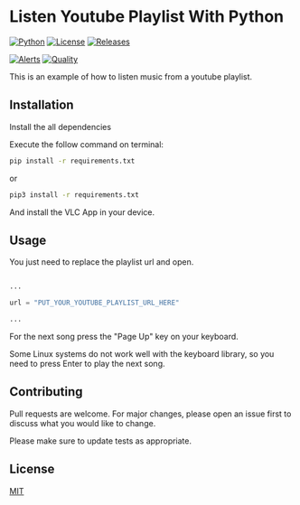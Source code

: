 # Listen Youtube Playlist With Python

[![Python](https://img.shields.io/pypi/pyversions/Eel?style=for-the-badge)](https://www.python.org/)
[![License](https://img.shields.io/github/license/thomaznathanael/Listen-youtube-playlist-with-python?style=for-the-badge)](https://github.com/thomaznathanael/Listen-youtube-playlist-with-python/blob/main/LICENSE)
[![Releases](https://img.shields.io/github/v/release/thomaznathanael/Listen-youtube-playlist-with-python?style=for-the-badge)](https://github.com/thomaznathanael/Listen-youtube-playlist-with-python/releases)

[![Alerts](https://img.shields.io/lgtm/alerts/github/thomaznathanael/Listen-youtube-playlist-with-python?style=for-the-badge)](https://lgtm.com/projects/g/thomaznathanael/Listen-youtube-playlist-with-python/alerts/)
[![Quality](https://img.shields.io/lgtm/grade/python/github/thomaznathanael/Listen-youtube-playlist-with-python?style=for-the-badge)](https://lgtm.com/projects/g/thomaznathanael/Listen-youtube-playlist-with-python/context:python)


This is an example of how to listen music from a youtube playlist.

## Installation

Install the all dependencies

Execute the follow command on terminal:
```bash
pip install -r requirements.txt
```
or
```bash
pip3 install -r requirements.txt
```

And install the VLC App in your device.

## Usage

You just need to replace the playlist url and open.

```python

...

url = "PUT_YOUR_YOUTUBE_PLAYLIST_URL_HERE"

...

```
For the next song press the "Page Up" key on your keyboard.

Some Linux systems do not work well with the keyboard library, so you need to press Enter to play the next song.

## Contributing
Pull requests are welcome. For major changes, please open an issue first to discuss what you would like to change.

Please make sure to update tests as appropriate.

## License
[MIT](https://choosealicense.com/licenses/mit/)
